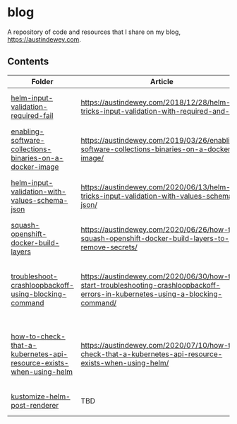 # blog
A repository of code and resources that I share on my blog, https://austindewey.com.

## Contents

| Folder | Article | Description |
| ------ | ------- | ----------- |
| [helm-input-validation-required-fail](./helm-input-validation-required-fail) | https://austindewey.com/2018/12/28/helm-tricks-input-validation-with-required-and-fail/ | An explanation of the "required" and "fail" functions for Helm input validation |
| [enabling-software-collections-binaries-on-a-docker-image](./enabling-software-collections-binaries-on-a-docker-image) | https://austindewey.com/2019/03/26/enabling-software-collections-binaries-on-a-docker-image/ | Two ways that you can persistently enable SCL binaries in your Docker images |
| [helm-input-validation-with-values-schema-json](./helm-input-validation-with-values-schema-json) | https://austindewey.com/2020/06/13/helm-tricks-input-validation-with-values-schema-json/ | Describes how you can perform Helm input validation against a JSON schema file called values.schema.json |
| [squash-openshift-docker-build-layers](./squash-openshift-docker-build-layers) | https://austindewey.com/2020/06/26/how-to-squash-openshift-docker-build-layers-to-remove-secrets/ | Describes how you can squash Docker builds in OpenShift to hide secrets from intermediate layers |
| [troubleshoot-crashloopbackoff-using-blocking-command](./troubleshoot-crashloopbackoff-using-blocking-command) | https://austindewey.com/2020/06/30/how-to-start-troubleshooting-crashloopbackoff-errors-in-kubernetes-using-a-blocking-command/ | An explanation of how you can use a blocking command like `sleep infinity` to start troubleshooting CrashLoopBackoff errors in Kubernetes |
| [how-to-check-that-a-kubernetes-api-resource-exists-when-using-helm](how-to-check-that-a-kubernetes-api-resource-exists-when-using-helm) | https://austindewey.com/2020/07/10/how-to-check-that-a-kubernetes-api-resource-exists-when-using-helm/ | An example of using the Capabilities.APIVersions and Capabilities.APIVersions.Has built-in objects to conditionally install a Kubernetes resource based on its existence |
| [kustomize-helm-post-renderer](./kustomize-helm-post-renderer) | TBD | An example of using a Kustomize post-renderer in Helm |
